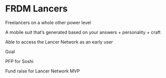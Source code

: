# FRDM Lancers

Freelancers on a whole other power level

A mobile suit that’s generated based on your answers + personality + craft

Able to access the Lancer Network as an early user

Goal

PFP for Soshi

Fund raise for Lancer Network MVP